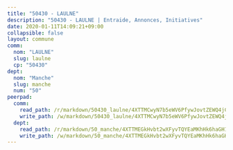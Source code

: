 ```yaml
---
title: "50430 - LAULNE"
description: "50430 - LAULNE | Entraide, Annonces, Initiatives"
date: 2020-01-11T14:09:21+09:00
collapsible: false
layout: commune
comm:
  nom: "LAULNE"
  slug: laulne
  cp: "50430"
dept:
  nom: "Manche"
  slug: manche
  num: "50"
peerpad:
  comm:
    read_path: /r/markdown/50430_laulne/4XTTMCwyN7b5eWV6PfywJovtZEWQ4jCJHfLBqgkcHUn8ca5LS
    write_path: /w/markdown/50430_laulne/4XTTMCwyN7b5eWV6PfywJovtZEWQ4jCJHfLBqgkcHUn8ca5LS-K3TgUawesawFpUXyAqy8oZg3WipaPKzVFLinWCpQ5vPoGLiP2B5kNrpb6X3FhRUMpR6Zms43qeS7fPTLCB1RVHZ8gkMGh6xy1s2jpWEyNQVDdf4FEfpuGXMcxAae8yxd5U8zFwXk
  dept:
    read_path: /r/markdown/50_manche/4XTTMEGkHvbt2wXFyvTQYEaMKhHk6haGH1SzsRNevKgBDTuXr
    write_path: /w/markdown/50_manche/4XTTMEGkHvbt2wXFyvTQYEaMKhHk6haGH1SzsRNevKgBDTuXr-K3TgUSx1rwmRRLqHcTLLdo4dVfTRKvf94KKagmUFPevWSp2f9nuc6fJF25TtLArzK8teuQ5TvuAMqW38N2MYgT18hBoXtjmKX9WuSn2vkujmSJPp3gF4gsuMmfEM8Th4Ap94heFE
---
```


